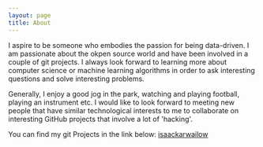 ```yaml
---
layout: page
title: About
---
```


I aspire to be someone who embodies the passion for being data-driven. I am passionate about the okpen source world and have been involved in a couple of git projects. I always look forward to learning more about computer science or machine learning algorithms in order to ask interesting questions and solve interesting problems.

Generally, I enjoy a good jog in the park, watching and playing football, playing an instrument etc. I would like to look forward to meeting new people that have similar technological interests to me to collaborate on interesting GitHub projects that involve a lot of 'hacking'.

You can find my git Projects in the link below:
[isaackarwailow](https://github.com/isaackarwailow)
